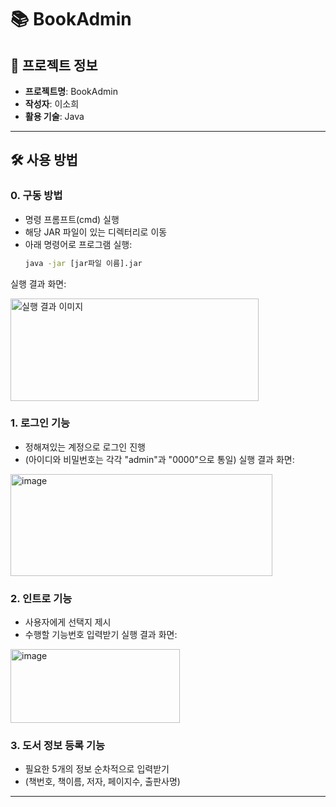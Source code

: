# 📚 BookAdmin

## 📌 프로젝트 정보
- **프로젝트명**: BookAdmin  
- **작성자**: 이소희  
- **활용 기술**: Java  

---

## 🛠️ 사용 방법

### 0. 구동 방법

 - 명령 프롬프트(cmd) 실행
 -  해당 JAR 파일이 있는 디렉터리로 이동  
 - 아래 명령어로 프로그램 실행:
   ```bash
   java -jar [jar파일 이름].jar
실행 결과 화면:

<img width="397" height="164" alt="실행 결과 이미지" src="https://github.com/user-attachments/assets/b09c1b83-62c3-402a-b49b-e0ce63b4d67d" />

### 1. 로그인 기능
 - 정해져있는 계정으로 로그인 진행
 - (아이디와 비밀번호는 각각 "admin"과 "0000"으로 통일)
실행 결과 화면:

  <img width="419" height="163" alt="image" src="https://github.com/user-attachments/assets/94a38d34-cf0e-47a2-a6a6-ff5f4b15fb60" />

### 2. 인트로 기능
  - 사용자에게 선택지 제시
  - 수행할 기능번호 입력받기
실행 결과 화면:

<img width="271" height="118" alt="image" src="https://github.com/user-attachments/assets/b1be5643-3456-4bba-b768-9a7ba12c65d9" />

### 3. 도서 정보 등록 기능
  - 필요한 5개의 정보 순차적으로 입력받기
  - (책번호, 책이름, 저자, 페이지수, 출판사명)


---
